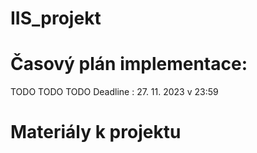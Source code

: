 # IIS_projekt

# Časový plán implementace: 
TODO
TODO
TODO
Deadline : 27. 11. 2023 v 23:59

# Materiály k projektu

